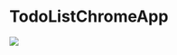 # TodoListChromeApp
[![](http://m-ulyanov.github.io/TodoListChromeApp/todo-list-screen.jpg)](https://github.com/M-Ulyanov/TodoListChromeApp)
